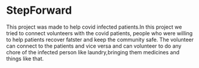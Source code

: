 # StepForward
This project was made to help covid infected patients.In this project we tried to connect volunteers with the covid patients, people who were willing to help patients recover fatster and keep the community safe.
The volunteer can connect to the patients and vice versa and can volunteer to do any chore of the infected person like laundry,bringing them medicines and things like that.
